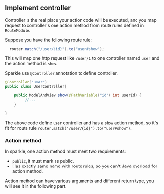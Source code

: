 ## Implement controller

Controller is the real place your action code will be executed, and you map request to controller's one action method from route rules defined in `RouteModule`.

Suppose you have the following route rule: 

```java
  router.match("/user/{id}").to("user#show");
```

This will map one http request like `/user/1` to one controller named `user` and the action method is `show`.

Sparkle use `@Controller` annotation to define controller.

```java
@Controller("user")
public class UserController{

    public ModelAndView show(@PathVariable("id") int userId) {
         //...
    }

}
```

The above code define `user` controller and has a `show` action method, so it's fit for route rule `router.match("/user/{id}").to("user#show")`.

### Action method

In sparkle, one action method must meet two requirements:

* `public`, it must mark as public.
*  Has exactly same name with route rules, so you can't Java overload for action method.

Action method can have various arguments and different return type, you will see it in the following part.

